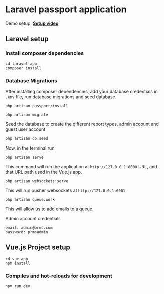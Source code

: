 # Laravel passport application

Demo setup: **[Setup video](https://www.youtube.com/watch?v=UKSQdg1uPbQ)**.

## Laravel setup

### Install composer dependencies

```
cd laravel-app
composer install
```

### Database Migrations

After installing composer dependencies, add your database credentials in `.env` file, run database migrations and seed database.


```
php artisan passport:install
```
```
php artisan migrate
```
Seed the database to create the different report types, admin account and guest user account

```
php artisan db:seed
```


Now, in the terminal run


```
php artisan serve
```
This command will run the application at `http://127.0.0.1:8000` URL, and that URL path used in the Vue.js app.

```
php artisan websockets:serve
```
This will run pusher websockets at `http://127.0.0.1:6001`

```
php artisan queue:work
```
This will allow us to add emails to a queue.



Admin account credentials

```
email: admin@prms.com
password: prmsadmin
```

## Vue.js Project setup

```
cd vue-app
npm install
```

### Compiles and hot-reloads for development

```
npm run dev
```

